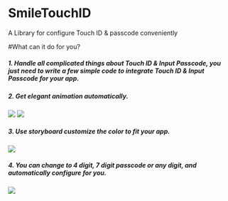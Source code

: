 # SmileTouchID
A Library for configure Touch ID &amp; passcode conveniently

#What can it do for you?


##### 1. Handle all complicated things about Touch ID & Input Passcode, you just need to write a few simple code to integrate Touch ID & Input Passcode for your app.




##### 2. Get elegant animation automatically.


![](https://raw.githubusercontent.com/liu044100/SmileTouchID/master/demo_gif/demo1.gif)
![](https://raw.githubusercontent.com/liu044100/SmileTouchID/master/demo_gif/demo2.gif)




##### 3. Use storyboard customize the color to fit your app.

![](https://raw.githubusercontent.com/liu044100/SmileTouchID/master/demo_gif/demo4.png)


##### 4. You can change to 4 digit, 7 digit passcode or any digit, and automatically configure for you.
![](https://raw.githubusercontent.com/liu044100/SmileTouchID/master/demo_gif/demo6.png)

